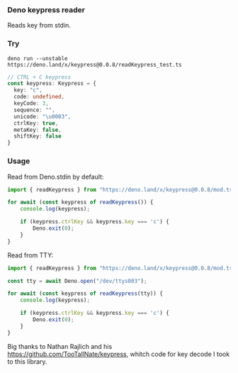 ### Deno keypress reader

Reads key from stdin.

### Try

```deno run --unstable https://deno.land/x/keypress@0.0.8/readKeypress_test.ts```

```ts
// CTRL + C keypress
const keypress: Keypress = {
  key: "c",
  code: undefined,
  keyCode: 3,
  sequence: "",
  unicode: "\u0003",
  ctrlKey: true,
  metaKey: false,
  shiftKey: false
}
```

### Usage

Read from Deno.stdin by default:

```ts
import { readKeypress } from "https://deno.land/x/keypress@0.0.8/mod.ts";

for await (const keypress of readKeypress()) {
    console.log(keypress);

    if (keypress.ctrlKey && keypress.key === 'c') {
        Deno.exit(0);
    }
}
```

Read from TTY:

```ts
import { readKeypress } from "https://deno.land/x/keypress@0.0.8/mod.ts";

const tty = await Deno.open("/dev/ttys003");

for await (const keypress of readKeypress(tty)) {
    console.log(keypress);

    if (keypress.ctrlKey && keypress.key === 'c') {
        Deno.exit(0);
    }
}
```

Big thanks to Nathan Rajlich and his https://github.com/TooTallNate/keypress, whitch code for key decode I took to this library.
